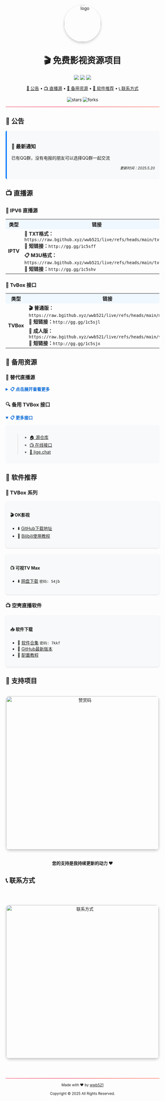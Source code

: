 <div align="center">
  <img src="https://raw.githubusercontent.com/wwb521/live/refs/heads/main/ys.ico" alt="logo" width="120px" style="border-radius: 50%; box-shadow: 0 4px 8px rgba(0,0,0,0.2);"/>
  
  # 🎬 免费影视资源项目
  
  [![](https://img.shields.io/badge/永久-免费-brightgreen.svg)](https://github.com/wwb521/live)
  [![](https://img.shields.io/badge/完全-开源-orange.svg)](https://github.com/wwb521/live)
  [![](https://img.shields.io/badge/持续-更新-blue.svg)](https://github.com/wwb521/live)

  <p align="center">
    <a href="#公告">📢 公告</a> • 
    <a href="#直播源">📺 直播源</a> • 
    <a href="#备用资源">🎯 备用资源</a> • 
    <a href="#软件推荐">📱 软件推荐</a> •
    <a href="#联系方式">📞 联系方式</a>
  </p>

  <p align="center">
    <img src="https://img.shields.io/github/stars/wwb521/live?style=social" alt="stars">
    <img src="https://img.shields.io/github/forks/wwb521/live?style=social" alt="forks">
  </p>
</div>

<hr style="height:2px; border-width:0; background: linear-gradient(to right, #f78ca0, #f9748f, #fd868c, #fe9a8b)">

## 📢 公告

<div style="background-color: #f8f9fa; border-left: 4px solid #007bff; padding: 15px; border-radius: 5px;">
  <h3>🔔 最新通知</h3>
  <p>已有QQ群，没有电报的朋友可以选择QQ群一起交流</p>
  <p align="right"><sub><i>更新时间：2025.5.20</i></sub></p>
</div>

## 📺 直播源

### 🌟 IPV6 直播源

<table>
  <tr>
    <th width="15%" align="center" style="background-color: #f0f8ff;">类型</th>
    <th width="85%" align="center" style="background-color: #f0f8ff;">链接</th>
  </tr>
  <tr>
    <td align="center" rowspan="2"><b>IPTV</b></td>
    <td>
      <b>📄 TXT格式：</b><br>
      <code>https://raw.bgithub.xyz/wwb521/live/refs/heads/main/tv.txt</code><br>
      <b>🔗 短链接：</b><code>http://gg.gg/1c5sff</code>
    </td>
  </tr>
  <tr>
    <td>
      <b>📋 M3U格式：</b><br>
      <code>https://raw.bgithub.xyz/wwb521/live/refs/heads/main/tv.m3u</code><br>
      <b>🔗 短链接：</b><code>http://gg.gg/1c5shv</code>
    </td>
  </tr>
</table>

### 📱 TvBox 接口

<table>
  <tr>
    <th width="15%" align="center" style="background-color: #f0f8ff;">类型</th>
    <th width="85%" align="center" style="background-color: #f0f8ff;">链接</th>
  </tr>
  <tr>
    <td align="center" rowspan="2"><b>TVBox</b></td>
    <td>
      <b>🎬 普通版：</b><br>
      <code>https://raw.bgithub.xyz/wwb521/live/refs/heads/main/movies.json</code><br>
      <b>🔗 短链接：</b><code>http://gg.gg/1c5sjl</code>
    </td>
  </tr>
  <tr>
    <td>
      <b>🔞 成人版：</b><br>
      <code>https://raw.bgithub.xyz/wwb521/live/refs/heads/main/video.json</code><br>
      <b>🔗 短链接：</b><code>http://gg.gg/1c5sjx</code>
    </td>
  </tr>
</table>

## 🎯 备用资源

### 📌 替代直播源

<details>
<summary style="cursor: pointer; font-weight: bold; color: #0366d6;">📋 点击展开查看更多</summary>
<div style="padding: 15px; background-color: #f8f9fa; border-radius: 5px; margin-top: 10px;">

- 📥 [网盘下载](https://wwt.lanzouj.com/b00xxqs6h) `密码: 7r7h`
- 🌐 [在线直播](https://lyrics.run/my-tv.html)
- 📱 优质开源项目:
  - [![](https://img.shields.io/badge/GitHub-HTWMedia/HTV-brightgreen)](https://github.com/HTWMedia/HTV)
  - [![](https://img.shields.io/badge/GitHub-SimpleTV-orange)](https://github.com/Potato-66/SimpleTV)
  - [![](https://img.shields.io/badge/GitHub-My_TV-blue)](https://github.com/yaoxieyoulei/my_tv)

</div>
</details>

### 🔍 备用 TVBox 接口

<details open>
<summary style="cursor: pointer; font-weight: bold; color: #0366d6;">📋 更多接口</summary>
<div style="padding: 15px; background-color: #f8f9fa; border-radius: 5px; margin-top: 10px;">

> - [🏠 源仓库](https://cyuan.netlify.app/)
> - [📺 在线接口](https://xn--sss604efuw.com/)
> - [🔗 lige.chat](https://www.lige.chat)

</div>
</details>

## 📱 软件推荐

### 💫 TVBox 系列

<div style="display: flex; flex-wrap: wrap; gap: 20px; margin-bottom: 20px;">
  <div style="flex: 1; min-width: 300px; background-color: #f8f9fa; border-radius: 8px; padding: 15px; box-shadow: 0 2px 4px rgba(0,0,0,0.1);">
    <h4>🎬 OK影视</h4>
    <ul>
      <li>⬇️ <a href="https://github.com/FongMi/Release">GitHub下载地址</a></li>
      <li>📖 <a href="https://www.bilibili.com/video/BV13w411t7dM/">Bilibili使用教程</a></li>
    </ul>
  </div>
  
  <div style="flex: 1; min-width: 300px; background-color: #f8f9fa; border-radius: 8px; padding: 15px; box-shadow: 0 2px 4px rgba(0,0,0,0.1);">
    <h4>📺 可视TV Max</h4>
    <ul>
      <li>⬇️ <a href="https://wwc.lanzoub.com/b0es81t8j">网盘下载</a> <code>密码: 54jb</code></li>
    </ul>
  </div>
</div>

### 📺 空壳直播软件

<div style="background-color: #f8f9fa; border-radius: 8px; padding: 15px; box-shadow: 0 2px 4px rgba(0,0,0,0.1);">
  <h4>📥 软件下载</h4>
  <ul>
    <li>🔧 <a href="https://wwt.lanzouj.com/b00y2bymj">软件合集</a> <code>密码: 7kkf</code></li>
    <li>📱 <a href="https://github.com/lizongying/my-tv-0/releases">GitHub最新版本</a></li>
    <li>📖 <a href="https://www.bilibili.com/video/BV1cM4m117sB/">配置教程</a></li>
  </ul>
</div>

## 🤝 支持项目

<div align="center">
  <img src="https://raw.githubusercontent.com/wwb521/live/refs/heads/main/pay.jpeg" width="500px" alt="赞赏码" style="border-radius: 10px; box-shadow: 0 4px 8px rgba(0,0,0,0.2); margin: 20px 0;"/>
  <p><b>您的支持是我持续更新的动力 ❤️</b></p>
</div>

## 📞 联系方式

<div align="center">
  <img src="https://raw.githubusercontent.com/wwb521/live/refs/heads/main/lx.png" width="500px" alt="联系方式" style="border-radius: 10px; box-shadow: 0 4px 8px rgba(0,0,0,0.2); margin: 50px 0;"/>
</div>
</div>

<hr style="height:2px; border-width:0; background: linear-gradient(to right, #f78ca0, #f9748f, #fd868c, #fe9a8b)">

<div align="center">
  <p>
    <sub>Made with ❤️ by <a href="https://github.com/wwb521">wwb521</a></sub>
  </p>
  <p>
    <sub>Copyright © 2025 All Rights Reserved.</sub>
  </p>
</div>

